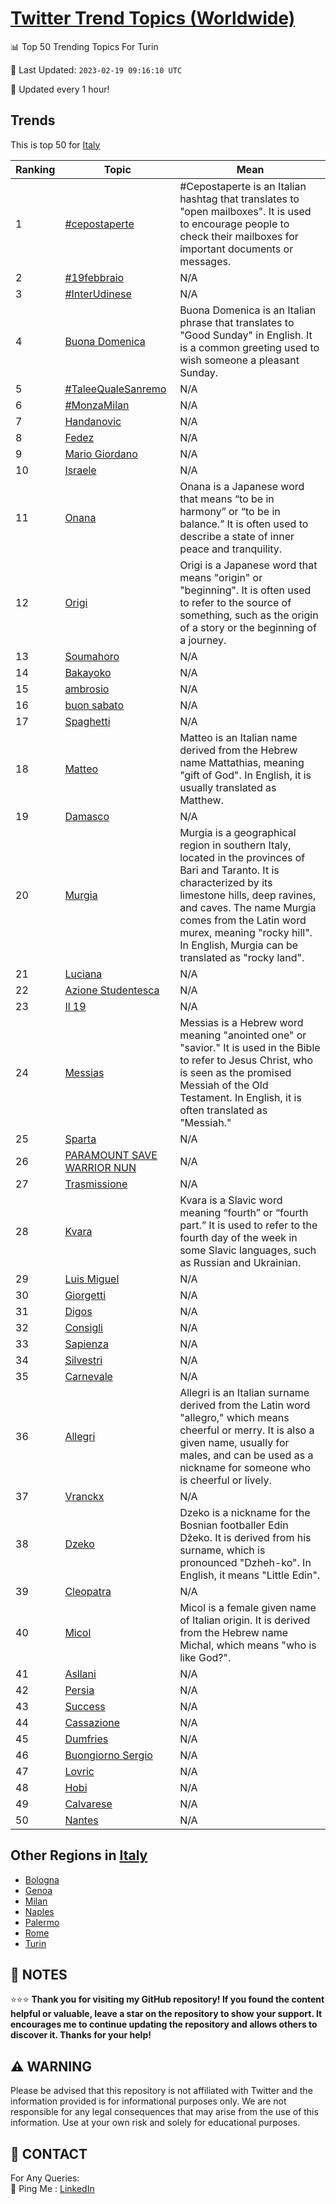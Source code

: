 [Twitter Trend Topics (Worldwide)](https://github.com/ErcinDedeoglu/Twitter-Trend-Topics)
==========


📊 Top 50 Trending Topics For Turin

📆 Last Updated: `2023-02-19 09:16:10 UTC`

🔧 Updated every 1 hour!


## Trends

This is top 50 for [Italy](</Italy>)

| Ranking | Topic | Mean |
| ------- | ------------ | ------------ |
| 1 | [#cepostaperte](http://twitter.com/search?q=%23cepostaperte) | #Cepostaperte is an Italian hashtag that translates to "open mailboxes". It is used to encourage people to check their mailboxes for important documents or messages. |
| 2 | [#19febbraio](http://twitter.com/search?q=%2319febbraio) | N/A |
| 3 | [#InterUdinese](http://twitter.com/search?q=%23InterUdinese) | N/A |
| 4 | [Buona Domenica](http://twitter.com/search?q=Buona+Domenica) | Buona Domenica is an Italian phrase that translates to "Good Sunday" in English. It is a common greeting used to wish someone a pleasant Sunday. |
| 5 | [#TaleeQualeSanremo](http://twitter.com/search?q=%23TaleeQualeSanremo) | N/A |
| 6 | [#MonzaMilan](http://twitter.com/search?q=%23MonzaMilan) | N/A |
| 7 | [Handanovic](http://twitter.com/search?q=Handanovic) | N/A |
| 8 | [Fedez](http://twitter.com/search?q=Fedez) | N/A |
| 9 | [Mario Giordano](http://twitter.com/search?q=Mario+Giordano) | N/A |
| 10 | [Israele](http://twitter.com/search?q=Israele) | N/A |
| 11 | [Onana](http://twitter.com/search?q=Onana) | Onana is a Japanese word that means “to be in harmony” or “to be in balance.” It is often used to describe a state of inner peace and tranquility. |
| 12 | [Origi](http://twitter.com/search?q=Origi) | Origi is a Japanese word that means "origin" or "beginning". It is often used to refer to the source of something, such as the origin of a story or the beginning of a journey. |
| 13 | [Soumahoro](http://twitter.com/search?q=Soumahoro) | N/A |
| 14 | [Bakayoko](http://twitter.com/search?q=Bakayoko) | N/A |
| 15 | [ambrosio](http://twitter.com/search?q=ambrosio) | N/A |
| 16 | [buon sabato](http://twitter.com/search?q=buon+sabato) | N/A |
| 17 | [Spaghetti](http://twitter.com/search?q=Spaghetti) | N/A |
| 18 | [Matteo](http://twitter.com/search?q=Matteo) | Matteo is an Italian name derived from the Hebrew name Mattathias, meaning "gift of God". In English, it is usually translated as Matthew. |
| 19 | [Damasco](http://twitter.com/search?q=Damasco) | N/A |
| 20 | [Murgia](http://twitter.com/search?q=Murgia) | Murgia is a geographical region in southern Italy, located in the provinces of Bari and Taranto. It is characterized by its limestone hills, deep ravines, and caves. The name Murgia comes from the Latin word murex, meaning "rocky hill". In English, Murgia can be translated as "rocky land". |
| 21 | [Luciana](http://twitter.com/search?q=Luciana) | N/A |
| 22 | [Azione Studentesca](http://twitter.com/search?q=Azione+Studentesca) | N/A |
| 23 | [Il 19](http://twitter.com/search?q=Il+19) | N/A |
| 24 | [Messias](http://twitter.com/search?q=Messias) | Messias is a Hebrew word meaning "anointed one" or "savior." It is used in the Bible to refer to Jesus Christ, who is seen as the promised Messiah of the Old Testament. In English, it is often translated as "Messiah." |
| 25 | [Sparta](http://twitter.com/search?q=Sparta) | N/A |
| 26 | [PARAMOUNT SAVE WARRIOR NUN](http://twitter.com/search?q=PARAMOUNT+SAVE+WARRIOR+NUN) | N/A |
| 27 | [Trasmissione](http://twitter.com/search?q=Trasmissione) | N/A |
| 28 | [Kvara](http://twitter.com/search?q=Kvara) | Kvara is a Slavic word meaning “fourth” or “fourth part.” It is used to refer to the fourth day of the week in some Slavic languages, such as Russian and Ukrainian. |
| 29 | [Luis Miguel](http://twitter.com/search?q=Luis+Miguel) | N/A |
| 30 | [Giorgetti](http://twitter.com/search?q=Giorgetti) | N/A |
| 31 | [Digos](http://twitter.com/search?q=Digos) | N/A |
| 32 | [Consigli](http://twitter.com/search?q=Consigli) | N/A |
| 33 | [Sapienza](http://twitter.com/search?q=Sapienza) | N/A |
| 34 | [Silvestri](http://twitter.com/search?q=Silvestri) | N/A |
| 35 | [Carnevale](http://twitter.com/search?q=Carnevale) | N/A |
| 36 | [Allegri](http://twitter.com/search?q=Allegri) | Allegri is an Italian surname derived from the Latin word "allegro," which means cheerful or merry. It is also a given name, usually for males, and can be used as a nickname for someone who is cheerful or lively. |
| 37 | [Vranckx](http://twitter.com/search?q=Vranckx) | N/A |
| 38 | [Dzeko](http://twitter.com/search?q=Dzeko) | Dzeko is a nickname for the Bosnian footballer Edin Džeko. It is derived from his surname, which is pronounced "Dzheh-ko". In English, it means "Little Edin". |
| 39 | [Cleopatra](http://twitter.com/search?q=Cleopatra) | N/A |
| 40 | [Micol](http://twitter.com/search?q=Micol) | Micol is a female given name of Italian origin. It is derived from the Hebrew name Michal, which means "who is like God?". |
| 41 | [Asllani](http://twitter.com/search?q=Asllani) | N/A |
| 42 | [Persia](http://twitter.com/search?q=Persia) | N/A |
| 43 | [Success](http://twitter.com/search?q=Success) | N/A |
| 44 | [Cassazione](http://twitter.com/search?q=Cassazione) | N/A |
| 45 | [Dumfries](http://twitter.com/search?q=Dumfries) | N/A |
| 46 | [Buongiorno Sergio](http://twitter.com/search?q=Buongiorno+Sergio) | N/A |
| 47 | [Lovric](http://twitter.com/search?q=Lovric) | N/A |
| 48 | [Hobi](http://twitter.com/search?q=Hobi) | N/A |
| 49 | [Calvarese](http://twitter.com/search?q=Calvarese) | N/A |
| 50 | [Nantes](http://twitter.com/search?q=Nantes) | N/A |



## Other Regions in [Italy](</Italy>)

* [Bologna](</Italy/Bologna.md>)
* [Genoa](</Italy/Genoa.md>)
* [Milan](</Italy/Milan.md>)
* [Naples](</Italy/Naples.md>)
* [Palermo](</Italy/Palermo.md>)
* [Rome](</Italy/Rome.md>)
* [Turin](</Italy/Turin.md>)



## 📝 NOTES

⭐⭐⭐ **Thank you for visiting my GitHub repository! If you found the content helpful or valuable, leave a star on the repository to show your support. It encourages me to continue updating the repository and allows others to discover it. Thanks for your help!**


## ⚠️ WARNING

Please be advised that this repository is not affiliated with Twitter and the information provided is for informational purposes only. We are not responsible for any legal consequences that may arise from the use of this information. Use at your own risk and solely for educational purposes.


## 📨 CONTACT

 For Any Queries:  
            🏓 Ping Me : [LinkedIn](https://www.linkedin.com/in/ercindedeoglu/)

